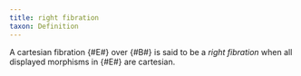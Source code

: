 ```yaml
---
title: right fibration
taxon: Definition
---
```


A cartesian fibration {#E#} over {#B#} is said to be a *right fibration*
when all displayed morphisms in {#E#} are cartesian.

